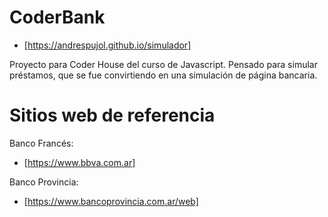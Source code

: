 # CoderBank
* [https://andrespujol.github.io/simulador]
 
Proyecto para Coder House del curso de Javascript. 
Pensado para simular préstamos, que se fue convirtiendo en una simulación de página bancaria. 

# Sitios web de referencia

Banco Francés:
* [https://www.bbva.com.ar] 

Banco Provincia: 
* [https://www.bancoprovincia.com.ar/web] 
